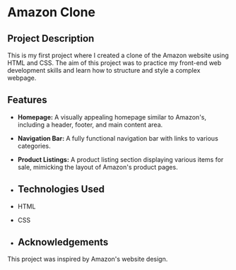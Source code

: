 # Amazon Clone

## Project Description
This is my first project where I created a clone of the Amazon website using HTML and CSS. 
The aim of this project was to practice my front-end web development skills and learn how to structure and style a complex webpage.

## Features
- **Homepage:** A visually appealing homepage similar to Amazon's, including a header, footer, and main content area.
- **Navigation Bar:** A fully functional navigation bar with links to various categories.
- **Product Listings:** A product listing section displaying various items for sale, mimicking the layout of Amazon's product pages.

- ## Technologies Used
- HTML
- CSS

- ## Acknowledgements
This project was inspired by Amazon's website design. 

